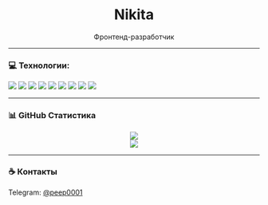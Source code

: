 <h1 align="center">Nikita</h1>

<p align="center">
  Фронтенд-разработчик <br>
</p>

---

### 💻 Технологии:

<p align="left">
  <img src="https://img.shields.io/badge/-React-20232A?style=for-the-badge&logo=react" />
  <img src="https://img.shields.io/badge/-TypeScript-3178C6?style=for-the-badge&logo=typescript&logoColor=white" />
  <img src="https://img.shields.io/badge/-JavaScript-F7DF1E?style=for-the-badge&logo=javascript&logoColor=black" />
  <img src="https://img.shields.io/badge/-SCSS-CC6699?style=for-the-badge&logo=sass&logoColor=white" />
  <img src="https://img.shields.io/badge/-PrimeReact-4caf50?style=for-the-badge&logo=prime&logoColor=white" />
  <img src="https://img.shields.io/badge/-HTML5-E34F26?style=for-the-badge&logo=html5&logoColor=white" />
  <img src="https://img.shields.io/badge/-CSS3-1572B6?style=for-the-badge&logo=css3&logoColor=white" />
  <img src="https://img.shields.io/badge/-Git-F05032?style=for-the-badge&logo=git&logoColor=white" />
  <img src="https://img.shields.io/badge/-VS%20Code-007ACC?style=for-the-badge&logo=visual-studio-code&logoColor=white" />
</p>

---

### 📊 GitHub Статистика

<p align="center">
  <img src="https://github-readme-stats.vercel.app/api?username=your_username&show_icons=true&theme=tokyonight" />
  <br />
  <img src="https://github-readme-stats.vercel.app/api/top-langs/?username=your_username&layout=compact&theme=tokyonight" />
</p>

---

### ☕ Контакты

<p>
  Telegram: <a href="https://t.me/peep0001">@peep0001</a>  
</p>
